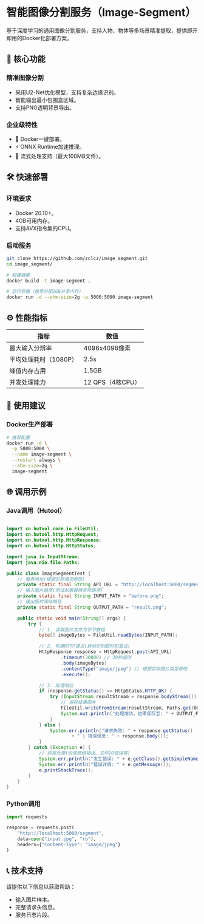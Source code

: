 # 智能图像分割服务（Image-Segment）

基于深度学习的通用图像分割服务，支持人物、物体等多场景精准提取，提供即开即用的Docker化部署方案。

## 🎯 核心功能

### 精准图像分割
- 采用U2-Net优化模型，支持复杂边缘识别。
- 智能输出最小包围盒区域。
- 支持PNG透明背景导出。

### 企业级特性
- 🐳 Docker一键部署。
- ⚡ ONNX Runtime加速推理。
- 🔄 流式处理支持（最大100MB文件）。

## 🛠️ 快速部署

### 环境要求
- Docker 20.10+。
- 4GB可用内存。
- 支持AVX指令集的CPU。

### 启动服务
```bash
git clone https://github.com/zclcz/image_segment.git
cd image_segment/

# 构建镜像
docker build -t image-segment .

# 运行容器（推荐分配2GB共享内存）
docker run -d --shm-size=2g -p 5000:5000 image-segment
```

## ⚙️ 性能指标

| 指标               | 数值         |
|--------------------|--------------|
| 最大输入分辨率     | 4096x4096像素|
| 平均处理耗时（1080P）| 2.5s       |
| 峰值内存占用       | 1.5GB        |
| 并发处理能力       | 12 QPS（4核CPU）|

## 📝 使用建议

### Docker生产部署
```bash
# 推荐配置
docker run -d \
  -p 5000:5000 \
  --name image-segment \
  --restart always \
  --shm-size=2g \
  image-segment
```

## 🌐 调用示例

### Java调用（Hutool）
```java

import cn.hutool.core.io.FileUtil;
import cn.hutool.http.HttpRequest;
import cn.hutool.http.HttpResponse;
import cn.hutool.http.HttpStatus;

import java.io.InputStream;
import java.nio.file.Paths;

public class ImageSegmentTest {
    // 服务地址(根据实际情况修改)
    private static final String API_URL = "http://localhost:5000/segment";
    // 输入图片路径(测试前需替换实际路径)
    private static final String INPUT_PATH = "before.png";
    // 输出图片保存路径
    private static final String OUTPUT_PATH = "result.png";

    public static void main(String[] args) {
        try {
            // 1. 读取图片文件为字节数组
            byte[] imageBytes = FileUtil.readBytes(INPUT_PATH);

            // 2. 构建HTTP请求(自动识别超时和重试)
            HttpResponse response = HttpRequest.post(API_URL)
                    .timeout(30000) // 30秒超时
                    .body(imageBytes)
                    .contentType("image/jpeg") // 根据实际图片类型修改
                    .execute();

            // 3. 处理响应
            if (response.getStatus() == HttpStatus.HTTP_OK) {
                try (InputStream resultStream = response.bodyStream()) {
                    // 保存结果图片
                    FileUtil.writeFromStream(resultStream, Paths.get(OUTPUT_PATH).toFile());
                    System.out.println("处理成功，结果保存至: " + OUTPUT_PATH);
                }
            } else {
                System.err.println("请求失败: " + response.getStatus()
                        + " | 错误信息: " + response.body());
            }
        } catch (Exception e) {
            // 异常处理(包含网络错误、文件IO错误等)
            System.err.println("发生错误: " + e.getClass().getSimpleName());
            System.err.println("错误详情: " + e.getMessage());
            e.printStackTrace();
        }
    }
}

```

### Python调用
```python
import requests

response = requests.post(
    "http://localhost:5000/segment",
    data=open("input.jpg", "rb"),
    headers={"Content-Type": "image/jpeg"}
)
```

## 📞 技术支持

请提供以下信息以获取帮助：
- 输入图片样本。
- 完整请求头信息。
- 服务日志片段。

